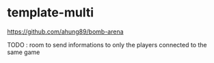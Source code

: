 # template-multi

https://github.com/ahung89/bomb-arena

TODO : 
room to send informations to only the players connected to the same game